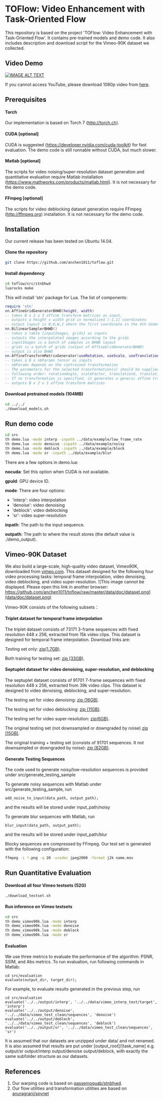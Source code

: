 # TOFlow: Video Enhancement with Task-Oriented Flow

This repository is based on the project 'TOFlow: Video Enhancement with Task-Oriented Flow'. It contains pre-trained models and demo code. It also includes description and download script for the Vimeo-90K dataset we collected.

## Video Demo

[![IMAGE ALT TEXT](data/doc/video.png)](http://www.youtube.com/watch?v=msC5GK9aV9Q "Video Demo")

If you cannot access YouTube, please download 1080p video from [here](http://toflow.csail.mit.edu/toflow.mp4).

## Prerequisites

#### Torch
Our implementation is based on Torch 7 (http://torch.ch).

#### CUDA [optional]
CUDA is suggested (https://developer.nvidia.com/cuda-toolkit) for fast evaluation. The demo code is still runnable without CUDA, but much slower.

#### Matlab [optional]
The scripts for video noising/super-resolution dataset generation and quantitative evaluation require Matlab installation (https://www.mathworks.com/products/matlab.html). It is not necessary for the demo code.

#### FFmpeg [optional]
The scripts for video deblocking dataset generation require FFmpeg (http://ffmpeg.org) installation. It is not necessary for the demo code.

## Installation
Our current release has been tested on Ubuntu 14.04.

#### Clone the repository
```sh
git clone https://github.com/anchen1011/toflow.git
```

#### Install dependency
```sh
cd toflow/src/stnbhwd
luarocks make
```
This will install 'stn' package for Lua. The list of components:
```lua
require 'stn'
nn.AffineGridGeneratorBHWD(height, width)
-- takes B x 2 x 3 affine transform matrices as input, 
-- outputs a height x width grid in normalized [-1,1] coordinates
-- output layout is B,H,W,2 where the first coordinate in the 4th dimension is y, and the second is x
nn.BilinearSamplerBHWD()
-- takes a table {inputImages, grids} as inputs
-- outputs the interpolated images according to the grids
-- inputImages is a batch of samples in BHWD layout
-- grids is a batch of grids (output of AffineGridGeneratorBHWD)
-- output is also BHWD
nn.AffineTransformMatrixGenerator(useRotation, useScale, useTranslation)
-- takes a B x nbParams tensor as inputs
-- nbParams depends on the contrained transformation
-- The parameters for the selected transformation(s) should be supplied in the
-- following order: rotationAngle, scaleFactor, translationX, translationY
-- If no transformation is specified, it generates a generic affine transformation (nbParams = 6)
-- outputs B x 2 x 3 affine transform matrices
```

#### Download pretrained models (104MB) 
```sh
cd ../../
./download_models.sh
``` 

## Run demo code
```sh
cd src
th demo.lua -mode interp -inpath ../data/example/low_frame_rate
th demo.lua -mode denoise -inpath ../data/example/noisy
th demo.lua -mode deblock -inpath ../data/example/block
th demo.lua -mode sr -inpath ../data/example/blur
```

There are a few options in demo.lua:

**nocuda**: Set this option when CUDA is not available.

**gpuId**: GPU device ID.

**mode**: There are four options:
- 'interp': video interpolation
- 'denoise': video denoising 
- 'deblock': video deblocking
- 'sr': video super-resolution

**inpath**: The path to the input sequence.

**outpath**: The path to where the result stores (the default value is ./demo_output).


## Vimeo-90K Dataset

We also build a large-scale, high-quality video dataset, Vimeo90K, downloaded from [vimeo.com](vimeo.com).  This dataset designed for the following four video processing tasks: temporal frame interpolation, video denoising, video deblocking, and video super-resolution.
![This image cannot be displayed. Please open this link in another browser: https://github.com/anchen1011/toflow/raw/master/data/doc/dataset.png](data/doc/dataset.png)

Vimeo-90K consists of the following subsets：

#### Triplet dataset for temporal frame interpolation

The triplet dataset consists of 73171 3-frame sequences with fixed resolution 448 x 256, extracted from 15k video clips. This dataset is designed for temporal frame interpolation. Download links are:

Testing set only: [zip(1.7GB)](http://data.csail.mit.edu/tofu/testset/vimeo_interp_test.zip).

Both training for testing set: [zip (33GB)](http://data.csail.mit.edu/tofu/dataset/vimeo_triplet.zip).

#### Septuplet dataset for video denoising, super-resolution, and deblocking

The septuplet dataset consists of 91701 7-frame sequences with fixed resolution 448 x 256, extracted from 39k video clips. This dataset is designed to video denoising, deblocking, and super-resolution.

The testing set for video denoising: [zip (16GB)](http://data.csail.mit.edu/tofu/testset/vimeo_denoising_test.zip).

The testing set for video deblocking: [zip (11GB)](http://data.csail.mit.edu/tofu/testset/vimeo_sep_block.zip).

The testing set for video super-resolution: [zip(6GB)](http://data.csail.mit.edu/tofu/testset/vimeo_super_resolution_test.zip).

The original testing set (not downsampled or downgraded by noise) [zip (15GB)](http://data.csail.mit.edu/tofu/testset/vimeo_test_clean.zip).

The original training + testing set (consists of 91701 sequences. It not downsampled or downgraded by noise): [zip (82GB)](http://data.csail.mit.edu/tofu/dataset/vimeo_septuplet.zip).

#### Generate Testing Sequences

The code used to generate noisy/low-resolution sequences is provided under src/generate_testing_sample

To generate noisy sequences with Matlab under src/generate_testing_sample, run
```
add_noise_to_input(data_path, output_path);
``` 
and the results will be stored under input_path/noisy

To generate blur sequences with Matlab, run
```
blur_input(data_path, output_path);
```
and the results will be stored under input_path/blur

Blocky sequences are compressed by FFmpeg. Our test set is generated with the following configuration:
```sh
ffmpeg -i *.png -q 20 -vcodec jpeg2000 -format j2k name.mov 
```

## Run Quantitative Evaluation

#### Download all four Vimeo testsets (52G) 
```sh
./download_testset.sh
``` 

#### Run inference on Vimeo testsets
```sh
cd src
th demo_vimeo90k.lua -mode interp
th demo_vimeo90k.lua -mode denoise
th demo_vimeo90k.lua -mode deblock
th demo_vimeo90k.lua -mode sr
```

#### Evaluation

We use three metrics to evaluate the performance of the algorithm: PSNR, SSIM, and Abs metrics. To run evaluation, run following commands in Matlab:
```
cd src/evaluation
evaluate(output_dir, target_dir);
``` 

For example, to evaluate results generated in the previous step, run
```
cd src/evaluation
evaluate('../../output/interp', '../../data/vimeo_interp_test/target', 'interp')
evaluate('../../output/denoise', '../../data/vimeo_test_clean/sequences', 'denoise')
evaluate('../../output/deblock', '../../data/vimeo_test_clean/sequences', 'deblock')
evaluate('../../output/sr', '../../data/vimeo_test_clean/sequences', 'sr')
```

It is assumed that our datasets are unzipped under data/ and not renamed. It is also assumed that results are put under [output_root]/[task_name] e.g. output/sr output/interp output/denoise output/deblock, with exactly the same subfolder structure as our datasets.

## References
1. Our warping code is based on [qassemoquab/stnbhwd](https://github.com/qassemoquab/stnbhwd).
2. Our flow utilities and transformation utilities are based on [anuragranj/spynet](https://github.com/anuragranj/spynet)
